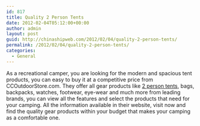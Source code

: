```yaml
---
id: 817
title: Quality 2 Person Tents
date: 2012-02-04T05:12:00+00:00
author: admin
layout: post
guid: http://chinashipweb.com/2012/02/04/quality-2-person-tents/
permalink: /2012/02/04/quality-2-person-tents/
categories:
  - General
---
```

As a recreational camper, you are looking for the modern and spacious tent products, you can easy to buy it at a competitive price from CCOutdoorStore.com. They offer all gear products like [2 person tents](http://www.ccoutdoorstore.com/2-person-tents.html), bags, backpacks, watches, footwear, eye-wear and much more from leading brands, you can view all the features and select the products that need for your camping. All the information available in their website, visit now and find the quality gear products within your budget that makes your camping as a comfortable one.